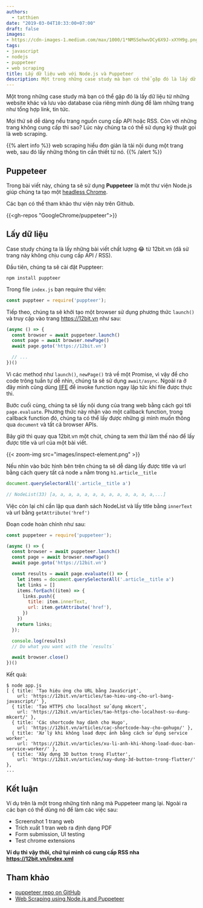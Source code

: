 ```yaml
---
authors:
  - tatthien
date: "2019-03-04T10:33:00+07:00"
draft: false
images:
- https://cdn-images-1.medium.com/max/1000/1*NMSSehwvDCy6X9J-xXYH9g.png
tags:
- javascript
- nodejs
- puppeteer
- web scraping
title: Lấy dữ liệu web với Node.js và Puppeteer
description: Một trong những case study mà bạn có thể gặp đó là lấy dữ liệu từ những website khác và lưu vào database
---
```


Một trong những case study mà bạn có thể gặp đó là lấy dữ liệu từ những website khác và lưu vào database của riêng mình dùng để làm những trang như tổng hợp link, tin tức.

Mọi thứ sẽ dễ dàng nếu trang nguồn cung cấp API hoặc RSS. Còn với những trang không cung cấp thì sao? Lúc này chúng ta có thể sử dụng kỹ thuật gọi là web scraping.

{{% alert info %}}
web scraping hiểu đơn giản là tải nội dung một trang web, sau đó lấy những thông tin cần thiết từ nó.
{{% /alert %}}

## Puppeteer

Trong bài viết này, chúng ta sẽ sử dụng **Puppeteer** là một thư viện Node.js giúp chúng ta tạo một [headless Chrome](https://en.wikipedia.org/wiki/Headless_browser).

Các bạn có thể tham khảo thư viện này trên Github.

{{<gh-repos "GoogleChrome/puppeteer">}}

## Lấy dữ liệu

Case study chúng ta là lấy những bài viết chất lượng :joy: từ 12bit.vn (dã sử trang này không chịu cung cấp API / RSS).

Đầu tiên, chúng ta sẽ cài đặt Puppteer:

```
npm install puppteer
```

Trong file `index.js` bạn require thư viện:

```js
const puppteer = require('puppteer');
```

Tiếp theo, chúng ta sẽ khởi tạo một browser sử dụng phương thức `launch()` và truy cập vào trang https://12bit.vn như sau:

```js
(async () => {
  const browser = await puppeteer.launch()
  const page = await browser.newPage()
  await page.goto('https://12bit.vn')

  // ...
})()
```

Vì các method như `launch()`, `newPage()` trả về một Promise, vì vậy để cho code trông tuần tự dễ nhìn, chúng ta sẽ sử dụng `await/async`. Ngoài ra ở đây mình cũng dùng [IIFE](/articles/tim-hieu-ve-immediately-invoked-function-expression-iife-trong-javascript/) để invoke function ngay lập tức khi file được thực thi.

Bước cuối cùng, chúng ta sẽ lấy nội dung của trang web bằng cách gọi tới `page.evaluate`. Phương thức này nhận vào một callback function, trong callback function đó, chúng ta có thể lấy được những gì mình muốn thông qua `document` và tất cả browser APIs.

Bây giờ thì quay qua 12bit.vn một chút, chúng ta xem thử làm thế nào để lấy được title và url của một bài viết.

{{< zoom-img src="images/inspect-element.png" >}}

Nếu nhìn vào bức hình bên trên chúng ta sẽ dễ dàng lấy được title và url bằng cách query tất cả node `a` nằm trong `h1.article__title`

```js
document.querySelectorAll('.article__title a')

// NodeList(33) [a, a, a, a, a, a, a, a, a, a, a, a, a,...]
```

Việc còn lại chỉ cần lặp qua danh sách NodeList và lấy title bằng `innerText` và url bằng `getAttribute('href')`

Đoạn code hoàn chỉnh như sau:

```js
const puppeteer = require('puppeteer');

(async () => {
  const browser = await puppeteer.launch()
  const page = await browser.newPage()
  await page.goto('https://12bit.vn')

  const results = await page.evaluate(() => {
    let items = document.querySelectorAll('.article__title a')
    let links = []
    items.forEach((item) => {
      links.push({
        title: item.innerText,
        url: item.getAttribute('href'),
      })
    })
    return links;
  });

  console.log(results)
  // Do what you want with the `results`

  await browser.close()
})()
```

Kết quả:

```
$ node app.js
[ { title: 'Tạo hiệu ứng cho URL bằng JavaScript',
    url: 'https://12bit.vn/articles/tao-hieu-ung-cho-url-bang-javascript/' },
  { title: 'Tạo HTTPS cho localhost sử dụng mkcert',
    url: 'https://12bit.vn/articles/tao-https-cho-localhost-su-dung-mkcert/' },
  { title: 'Các shortcode hay dành cho Hugo',
    url: 'https://12bit.vn/articles/cac-shortcode-hay-cho-gohugo/' },
  { title: 'Xử lý khi không load được ảnh bằng cách sử dụng service worker',
    url: 'https://12bit.vn/articles/xu-li-anh-khi-khong-load-duoc-ban-service-worker/' },
  { title: 'Xây dựng 3D button trong Flutter',
    url: 'https://12bit.vn/articles/xay-dung-3d-button-trong-flutter/' },
...
```

## Kết luận

Ví dụ trên là một trong những tính năng mà Puppeteer mang lại. Ngoài ra các bạn có thể dùng nó để làm các việc sau:

- Screenshot 1 trang web
- Trích xuất 1 tran web ra định dạng PDF
- Form submission, UI testing
- Test chrome extensions

**Ví dụ thì vậy thôi, chứ tụi mình có cung cấp RSS nha https://12bit.vn/index.xml**

## Tham khảo

- [puppeteer repo on GitHub](https://github.com/GoogleChrome/puppeteer)
- [Web Scraping using Node.js and Puppeteer](https://flaviocopes.com/web-scraping/)
